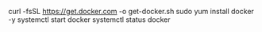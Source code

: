 curl -fsSL https://get.docker.com -o get-docker.sh
sudo yum install docker -y
systemctl start docker
systemctl status docker